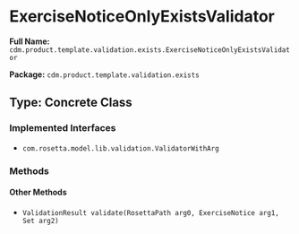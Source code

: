 # ExerciseNoticeOnlyExistsValidator

**Full Name:** `cdm.product.template.validation.exists.ExerciseNoticeOnlyExistsValidator`

**Package:** `cdm.product.template.validation.exists`

## Type: Concrete Class

### Implemented Interfaces

- `com.rosetta.model.lib.validation.ValidatorWithArg`

### Methods

#### Other Methods

- `ValidationResult validate(RosettaPath arg0, ExerciseNotice arg1, Set arg2)`

